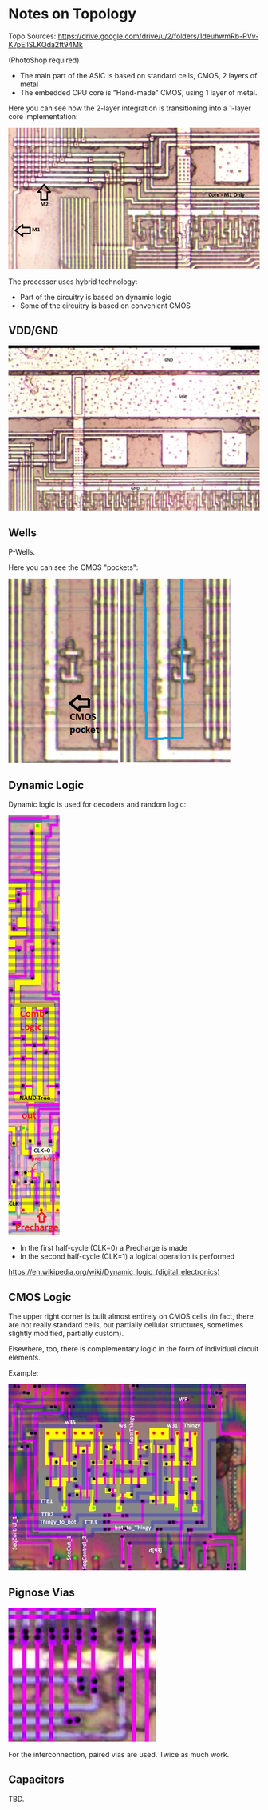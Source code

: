 # Notes on Topology

Topo Sources: https://drive.google.com/drive/u/2/folders/1deuhwmRb-PVv-K7pEllSLKQda2ft94Mk

(PhotoShop required)

- The main part of the ASIC is based on standard cells, CMOS, 2 layers of metal
- The embedded CPU core is "Hand-made" CMOS, using 1 layer of metal.

Here you can see how the 2-layer integration is transitioning into a 1-layer core implementation:

![core_m1_only](/imgstore/core_m1_only.png)

The processor uses hybrid technology:
- Part of the circuitry is based on dynamic logic
- Some of the circuitry is based on convenient CMOS

## VDD/GND

![power](/imgstore/power.jpg)

## Wells

P-Wells.

Here you can see the CMOS "pockets":

![pocket](/imgstore/pocket.png)

## Dynamic Logic

Dynamic logic is used for decoders and random logic:

![dynamic](/imgstore/dynamic.png)

- In the first half-cycle (CLK=0) a Precharge is made
- In the second half-cycle (CLK=1) a logical operation is performed

https://en.wikipedia.org/wiki/Dynamic_logic_(digital_electronics)

## CMOS Logic

The upper right corner is built almost entirely on CMOS cells (in fact, there are not really standard cells, but partially cellular structures, sometimes slightly modified, partially custom).

Elsewhere, too, there is complementary logic in the form of individual circuit elements.

Example:

![thingy](/imgstore/thingy.jpg)

## Pignose Vias

![pignose](/imgstore/pignose.png)

For the interconnection, paired vias are used. Twice as much work.

## Capacitors

TBD.
